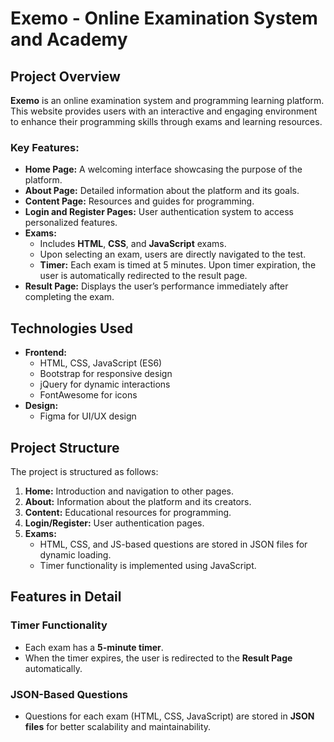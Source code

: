 # Exemo - Online Examination System and Academy

## Project Overview
**Exemo** is an online examination system and programming learning platform. This website provides users with an interactive and engaging environment to enhance their programming skills through exams and learning resources. 

### Key Features:
- **Home Page:** A welcoming interface showcasing the purpose of the platform.
- **About Page:** Detailed information about the platform and its goals.
- **Content Page:** Resources and guides for programming.
- **Login and Register Pages:** User authentication system to access personalized features.
- **Exams:** 
  - Includes **HTML**, **CSS**, and **JavaScript** exams.
  - Upon selecting an exam, users are directly navigated to the test.
  - **Timer:** Each exam is timed at 5 minutes. Upon timer expiration, the user is automatically redirected to the result page.
- **Result Page:** Displays the user’s performance immediately after completing the exam.

## Technologies Used
- **Frontend:**
  - HTML, CSS, JavaScript (ES6)
  - Bootstrap for responsive design
  - jQuery for dynamic interactions
  - FontAwesome for icons
- **Design:**
  - Figma for UI/UX design

## Project Structure
The project is structured as follows:
1. **Home:** Introduction and navigation to other pages.
2. **About:** Information about the platform and its creators.
3. **Content:** Educational resources for programming.
4. **Login/Register:** User authentication pages.
5. **Exams:** 
   - HTML, CSS, and JS-based questions are stored in JSON files for dynamic loading.
   - Timer functionality is implemented using JavaScript.

## Features in Detail
### Timer Functionality
- Each exam has a **5-minute timer**.
- When the timer expires, the user is redirected to the **Result Page** automatically.

### JSON-Based Questions
- Questions for each exam (HTML, CSS, JavaScript) are stored in **JSON files** for better scalability and maintainability.


